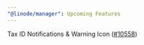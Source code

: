 ```yaml
---
"@linode/manager": Upcoming Features
---
```


Tax ID Notifications & Warning Icon ([#10558](https://github.com/linode/manager/pull/10558))

